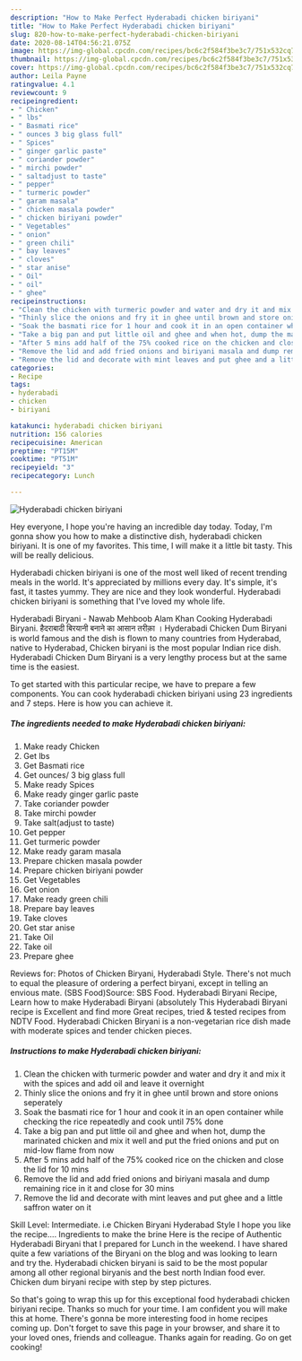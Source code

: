 ```yaml
---
description: "How to Make Perfect Hyderabadi chicken biriyani"
title: "How to Make Perfect Hyderabadi chicken biriyani"
slug: 820-how-to-make-perfect-hyderabadi-chicken-biriyani
date: 2020-08-14T04:56:21.075Z
image: https://img-global.cpcdn.com/recipes/bc6c2f584f3be3c7/751x532cq70/hyderabadi-chicken-biriyani-recipe-main-photo.jpg
thumbnail: https://img-global.cpcdn.com/recipes/bc6c2f584f3be3c7/751x532cq70/hyderabadi-chicken-biriyani-recipe-main-photo.jpg
cover: https://img-global.cpcdn.com/recipes/bc6c2f584f3be3c7/751x532cq70/hyderabadi-chicken-biriyani-recipe-main-photo.jpg
author: Leila Payne
ratingvalue: 4.1
reviewcount: 9
recipeingredient:
- " Chicken"
- " lbs"
- " Basmati rice"
- " ounces 3 big glass full"
- " Spices"
- " ginger garlic paste"
- " coriander powder"
- " mirchi powder"
- " saltadjust to taste"
- " pepper"
- " turmeric powder"
- " garam masala"
- " chicken masala powder"
- " chicken biriyani powder"
- " Vegetables"
- " onion"
- " green chili"
- " bay leaves"
- " cloves"
- " star anise"
- " Oil"
- " oil"
- " ghee"
recipeinstructions:
- "Clean the chicken with turmeric powder and water and dry it and mix it with the spices and add oil and leave it overnight"
- "Thinly slice the onions and fry it in ghee until brown and store onions seperately"
- "Soak the basmati rice for 1 hour and cook it in an open container while checking the rice repeatedly and cook until 75% done"
- "Take a big pan and put little oil and ghee and when hot, dump the marinated chicken and mix it well and put the fried onions and put on mid-low flame from now"
- "After 5 mins add half of the 75% cooked rice on the chicken and close the lid for 10 mins"
- "Remove the lid and add fried onions and biriyani masala and dump remaining rice in it and close for 30 mins"
- "Remove the lid and decorate with mint leaves and put ghee and a little saffron water on it"
categories:
- Recipe
tags:
- hyderabadi
- chicken
- biriyani

katakunci: hyderabadi chicken biriyani 
nutrition: 156 calories
recipecuisine: American
preptime: "PT15M"
cooktime: "PT51M"
recipeyield: "3"
recipecategory: Lunch

---
```



![Hyderabadi chicken biriyani](https://img-global.cpcdn.com/recipes/bc6c2f584f3be3c7/751x532cq70/hyderabadi-chicken-biriyani-recipe-main-photo.jpg)

Hey everyone, I hope you're having an incredible day today. Today, I'm gonna show you how to make a distinctive dish, hyderabadi chicken biriyani. It is one of my favorites. This time, I will make it a little bit tasty. This will be really delicious.

Hyderabadi chicken biriyani is one of the most well liked of recent trending meals in the world. It's appreciated by millions every day. It's simple, it's fast, it tastes yummy. They are nice and they look wonderful. Hyderabadi chicken biriyani is something that I've loved my whole life.

Hyderabadi Biryani - Nawab Mehboob Alam Khan Cooking Hyderabadi Biryani. हैदराबादी बिरयानी बनाने का आसान तरीक़ा । Hyderabadi Chicken Dum Biryani is world famous and the dish is flown to many countries from Hyderabad, native to Hyderabad, Chicken biryani is the most popular Indian rice dish. Hyderabadi Chicken Dum Biryani is a very lengthy process but at the same time is the easiest.


To get started with this particular recipe, we have to prepare a few components. You can cook hyderabadi chicken biriyani using 23 ingredients and 7 steps. Here is how you can achieve it.

<!--inarticleads1-->

##### The ingredients needed to make Hyderabadi chicken biriyani:

1. Make ready  Chicken
1. Get  lbs
1. Get  Basmati rice
1. Get  ounces/ 3 big glass full
1. Make ready  Spices
1. Make ready  ginger garlic paste
1. Take  coriander powder
1. Take  mirchi powder
1. Take  salt(adjust to taste)
1. Get  pepper
1. Get  turmeric powder
1. Make ready  garam masala
1. Prepare  chicken masala powder
1. Prepare  chicken biriyani powder
1. Get  Vegetables
1. Get  onion
1. Make ready  green chili
1. Prepare  bay leaves
1. Take  cloves
1. Get  star anise
1. Take  Oil
1. Take  oil
1. Prepare  ghee


Reviews for: Photos of Chicken Biryani, Hyderabadi Style. There&#39;s not much to equal the pleasure of ordering a perfect biryani, except in telling an envious mate. (SBS Food)Source: SBS Food. Hyderabadi Biryani Recipe, Learn how to make Hyderabadi Biryani (absolutely This Hyderabadi Biryani recipe is Excellent and find more Great recipes, tried &amp; tested recipes from NDTV Food. Hyderabadi Chicken Biryani is a non-vegetarian rice dish made with moderate spices and tender chicken pieces. 

<!--inarticleads2-->

##### Instructions to make Hyderabadi chicken biriyani:

1. Clean the chicken with turmeric powder and water and dry it and mix it with the spices and add oil and leave it overnight
1. Thinly slice the onions and fry it in ghee until brown and store onions seperately
1. Soak the basmati rice for 1 hour and cook it in an open container while checking the rice repeatedly and cook until 75% done
1. Take a big pan and put little oil and ghee and when hot, dump the marinated chicken and mix it well and put the fried onions and put on mid-low flame from now
1. After 5 mins add half of the 75% cooked rice on the chicken and close the lid for 10 mins
1. Remove the lid and add fried onions and biriyani masala and dump remaining rice in it and close for 30 mins
1. Remove the lid and decorate with mint leaves and put ghee and a little saffron water on it


Skill Level: Intermediate. i.e Chicken Biryani Hyderabad Style I hope you like the recipe…. Ingredients to make the brine Here is the recipe of Authentic Hyderabadi Biryani that I prepared for Lunch in the weekend. I have shared quite a few variations of the Biryani on the blog and was looking to learn and try the. Hyderabadi chicken biryani is said to be the most popular among all other regional biryanis and the best north Indian food ever. Chicken dum biryani recipe with step by step pictures. 

So that's going to wrap this up for this exceptional food hyderabadi chicken biriyani recipe. Thanks so much for your time. I am confident you will make this at home. There's gonna be more interesting food in home recipes coming up. Don't forget to save this page in your browser, and share it to your loved ones, friends and colleague. Thanks again for reading. Go on get cooking!
